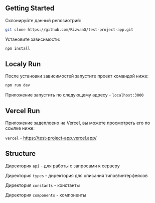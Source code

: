 ## Getting Started

Склонируйте данный репозиотрий:

```bash
git clone https://github.com/RizvanG/test-project-app.git
```

Установите зависимости:

```bash
npm install
```

## Localy Run

После установки зависимостей запустите проект командой ниже:

```bash
npm run dev
```

Приложение запустить по следующему адресу - `localhost:3000`

## Vercel Run

Приложение задеплоено на Vercel, вы можете просмотреть его по ссылке ниже:

`vercel` - https://test-project-app.vercel.app/

## Structure

Директория `api` - для работы с запросами к серверу

Директория `types` - директория для описания типов/интерфейсов

Директория `constants` - константы

Директория `components` - компоненты